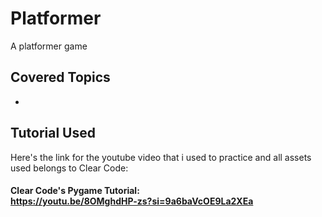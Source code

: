 # Platformer
A platformer game

## Covered Topics
- 

## Tutorial Used
Here's the link for the youtube video that i used to practice and all assets used belongs to Clear Code:<br>
#### Clear Code's Pygame Tutorial: <br> https://youtu.be/8OMghdHP-zs?si=9a6baVcOE9La2XEa